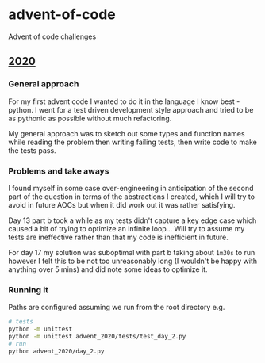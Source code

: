 # advent-of-code
Advent of code challenges

## [2020](./advent_2020)

### General approach
For my first advent code I wanted to do it in the language I know best - python. I went for a test driven development
style approach and tried to be as pythonic as possible without much refactoring.

My general approach was to sketch out some types and function names while reading the problem then writing failing
tests, then write code to make the tests pass.

### Problems and take aways
I found myself in some case over-engineering in anticipation of the second part of the question in terms of the 
abstractions I created, which I will try to avoid in future AOCs but when it did work out it was rather satisfying.

Day 13 part b took a while as my tests didn't capture a key edge case which caused a bit of trying to optimize an 
infinite loop... Will try to assume my tests are ineffective rather than that my code is inefficient in future.  

For day 17 my solution was suboptimal with part b taking about `1m30s` to run however I felt this to be not too
unreasonably long (I wouldn't be happy with anything over 5 mins) and did note some ideas to optimize it.

 

### Running it

Paths are configured assuming we run from the root directory e.g.
```bash
# tests
python -m unittest
python -m unittest advent_2020/tests/test_day_2.py
# run
python advent_2020/day_2.py
```
